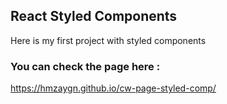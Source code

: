 ## React Styled Components

Here is my first project with styled components

### You can check the page here :
https://hmzaygn.github.io/cw-page-styled-comp/
